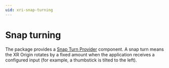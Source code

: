 ```yaml
---
uid: xri-snap-turning
---
```


# Snap turning

The package provides a [Snap Turn Provider](snap-turn-provider.md) component. A snap turn means the XR Origin rotates by a fixed amount when the application receives a configured input (for example, a thumbstick is tilted to the left).
